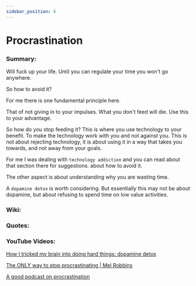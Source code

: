 ```yaml
---
sidebar_position: 6
---
```


# Procrastination

### Summary:

Will fuck up your life. Until you can regulate your time you won't go anywhere.

So how to avoid it?

For me there is one fundamental principle here.

That of not giving in to your impulses. What you don't feed will die. Use this 
to your advantage.

So how do you stop feeding it? This is where you use technology to your benefit. 
To make the technology work with you and not against you. This is not about rejecting 
technology, it is about using it in a way that takes you towards, and not away from your goals.


For me I was dealing with `technology addiction` and you can read about that section there for suggestions.  about how to avoid it.

The other aspect is about understanding why you are wasting time. 

A `dopamine detox` is worth considering. But essentially this may not be about dopamine, but about 
refusing to spend time on low value activities.


### Wiki:



### Quotes:



### YouTube Videos:

[How I tricked my brain into doing hard things: dopamine detox](
https://www.youtube.com/watch?v=9QiE-M1LrZk)

[The ONLY way to stop procrastinating | Mel Robbins](
https://www.youtube.com/watch?v=4x7MkLDGnu8)

[A good podcast on procrastination](
https://omny.fm/shows/the-one-you-feed/tim-pychyl-on-procrastination)
